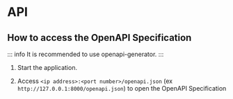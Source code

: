 # API

## How to access the OpenAPI Specification

::: info
It is recommended to use openapi-generator.
:::

1. Start the application.

2. Access `<ip address>:<port number>/openapi.json` (ex `http://127.0.0.1:8000/openapi.json`) to open the OpenAPI Specification
